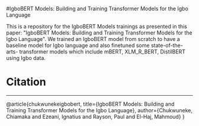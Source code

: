 #IgboBERT Models: Building and Training Transformer Models for the Igbo Language

This is a repository for the IgboBERT Models trainings as presented in this paper: "IgboBERT Models: Building and Training Transformer Models for the
Igbo Language". We trained an IgboBERT model from scratch to have a baseline model for Igbo language and also finetuned some state-of-the-arts- transformer models which include mBERT, XLM_R_BERT, DistilBERT using Igbo data.

# Citation
***
@article{chukwunekeigbobert,
  title={IgboBERT Models: Building and Training Transformer Models for the Igbo Language},
  author={Chukwuneke, Chiamaka and Ezeani, Ignatius and Rayson, Paul and El-Haj, Mahmoud}
}
